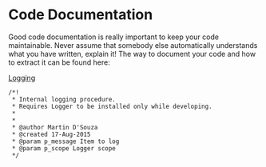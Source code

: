 # Code Documentation

Good code documentation is really important to keep your code maintainable. Never assume that somebody else automatically understands what you have written, explain it! The way to document your code and how to extract it can be found here:

[Logging](/OraOpenSource/plsql-md-doc/blob/master/docs/javadoc.md)

```
/*!
 * Internal logging procedure.
 * Requires Logger to be installed only while developing.
 *
 *
 * @author Martin D'Souza
 * @created 17-Aug-2015
 * @param p_message Item to log
 * @param p_scope Logger scope
 */
```
